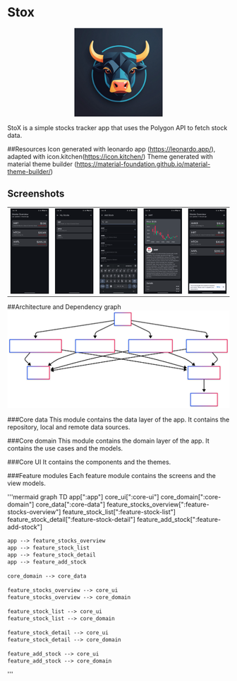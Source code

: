 # Stox
<p align="center">
  <img src="https://github.com/eltonkola/Stox/blob/main/images/play_store_512.png" width="200">
</p>
StoX is a simple stocks tracker app that uses the Polygon API to fetch stock data.


##Resources
Icon generated with leonardo app (https://leonardo.app/), adapted with icon.kitchen(https://icon.kitchen/)
Theme generated with material theme builder (https://material-foundation.github.io/material-theme-builder/)

## Screenshots

|                                                                                             |                                                                                             |                                                                                             |                                                                                             |                                                                                             |
| :-------------------------------------------------------------------------------------------: | :-------------------------------------------------------------------------------------------: | :-------------------------------------------------------------------------------------------: | :-------------------------------------------------------------------------------------------: | :-------------------------------------------------------------------------------------------: |
| <img src="https://github.com/eltonkola/Stox/blob/main/images/screenshot_1.png" width="200"> | <img src="https://github.com/eltonkola/Stox/blob/main/images/screenshot_2.png" width="200"> | <img src="https://github.com/eltonkola/Stox/blob/main/images/screenshot_3.png" width="200"> | <img src="https://github.com/eltonkola/Stox/blob/main/images/screenshot_4.png" width="200"> | <img src="https://github.com/eltonkola/Stox/blob/main/images/screenshot_5.png" width="200"> |



##Architecture and Dependency graph
![dependency graph](https://github.com/eltonkola/Stox/blob/main/images/module_graph.svg)

###Core data
This module contains the data layer of the app. It contains the repository, local and remote data sources.

###Core domain
This module contains the domain layer of the app. It contains the use cases and the models.

###Core UI
It contains the components and the themes.

###Feature modules
Each feature module contains the screens and the view models.


'''mermaid
graph TD
    app[":app"]
    core_ui[":core-ui"]
    core_domain[":core-domain"]
    core_data[":core-data"]
    feature_stocks_overview[":feature-stocks-overview"]
    feature_stock_list[":feature-stock-list"]
    feature_stock_detail[":feature-stock-detail"]
    feature_add_stock[":feature-add-stock"]

    app --> feature_stocks_overview
    app --> feature_stock_list
    app --> feature_stock_detail
    app --> feature_add_stock
    
    core_domain --> core_data
    
    feature_stocks_overview --> core_ui
    feature_stocks_overview --> core_domain
    
    feature_stock_list --> core_ui
    feature_stock_list --> core_domain
    
    feature_stock_detail --> core_ui
    feature_stock_detail --> core_domain
    
    feature_add_stock --> core_ui
    feature_add_stock --> core_domain
'''
